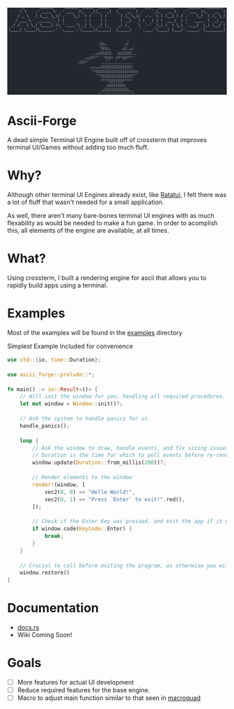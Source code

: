 ![](https://github.com/TheEmeraldBee/ascii-forge/blob/master/logo.png?raw=true)

# Ascii-Forge
A dead simple Terminal UI Engine built off of crossterm that improves terminal UI/Games without adding too much fluff.

# Why?
Although other terminal UI Engines already exist, like [Ratatui](https://github.com/ratatui-org/ratatui), I felt there was a lot of fluff that wasn't needed for a small application.

As well, there aren't many bare-bones terminal UI engines with as much flexability as would be needed to make a fun game. In order to acomplish this, all elements of the engine are available, at all times.

# What?
Using crossterm, I built a rendering engine for ascii that allows you to rapidly build apps using a terminal.

# Examples
Most of the examples will be found in the [examples](https://github.com/TheEmeraldBee/ascii-forge/tree/master/examples) directory

Simplest Example Included for convenience
```rust
use std::{io, time::Duration};

use ascii_forge::prelude::*;

fn main() -> io::Result<()> {
    // Will init the window for you, handling all required procedures.
    let mut window = Window::init()?;

    // Ask the system to handle panics for us.
    handle_panics();

    loop {
        // Ask the window to draw, handle events, and fix sizing issues.
        // Duration is the time for which to poll events before re-rendering.
        window.update(Duration::from_millis(200))?;

        // Render elements to the window
        render!(window, [
            vec2(0, 0) => "Hello World!",
            vec2(0, 1) => "Press `Enter` to exit!".red(),
        ]);

        // Check if the Enter Key was pressed, and exit the app if it was.
        if window.code(KeyCode::Enter) {
            break;
        }
    }

    // Crucial to call before exiting the program, as otherwise you will not leave the alternate screen.
    window.restore()
}
```

# Documentation
- [docs.rs](https://docs.rs/ascii-forge/latest/ascii_forge/)
- Wiki Coming Soon!

# Goals
- [ ] More features for actual UI development
- [ ] Reduce required features for the base engine.
- [ ] Macro to adjust main function similar to that seen in [macroquad](https://github.com/not-fl3/macroquad)
